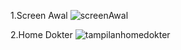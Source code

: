 1.Screen Awal ![screenAwal](https://github.com/user-attachments/assets/ec6be131-9f73-473b-8b86-10b183c7af26) 

2.Home Dokter 
![tampilanhomedokter](https://github.com/user-attachments/assets/b28c8982-599e-4e7c-8101-80603d1d7aec)
